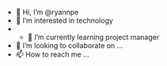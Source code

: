 - 👋 Hi, I’m @ryannpe
- 👀 I’m interested in technology
- - 🌱 I’m currently learning project manager
- 💞️ I’m looking to collaborate on ...
- 📫 How to reach me ...

<!---
ryannpe/ryannpe is a ✨ special ✨ repository because its `README.md` (this file) appears on your GitHub profile.
You can click the Preview link to take a look at your changes.
--->
